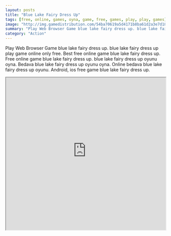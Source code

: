 ```yaml
---
layout: posts
title: "Blue Lake Fairy Dress Up"
tags: [free, online, games, oyna, game, free, games, play, play, games]
image: "http://img.gamedistribution.com/54ba70619a5d4171b8ba61d2a3e7d182.jpg"
summary: "Play Web Browser Game blue lake fairy dress up. blue lake fairy dress up play game online only free. Best free online game blue lake fairy dress up. Free online game blue lake fairy dress up. blue lake fairy dress up oyunu oyna. Bedava blue lake fairy dress up oyunu oyna. Online bedava blue lake fairy dress up oyunu. Android, ios free game blue lake fairy dress up."
category: "Action"
---
```


Play Web Browser Game blue lake fairy dress up. blue lake fairy dress up play game online only free. Best free online game blue lake fairy dress up. Free online game blue lake fairy dress up. blue lake fairy dress up oyunu oyna. Bedava blue lake fairy dress up oyunu oyna. Online bedava blue lake fairy dress up oyunu. Android, ios free game blue lake fairy dress up.

<iframe width="100%" height="480px;" src="http://flash.gamedistribution.com?game=54ba70619a5d4171b8ba61d2a3e7d182"></iframe>